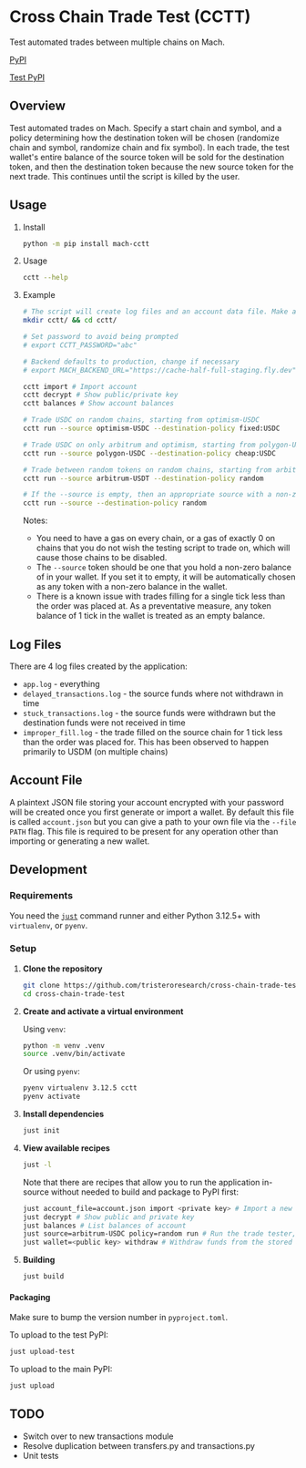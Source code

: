 # Cross Chain Trade Test (CCTT)

Test automated trades between multiple chains on Mach.

[PyPI](https://pypi.org/project/mach-cctt/)

[Test PyPI](https://test.pypi.org/project/mach-cctt/)

## Overview

Test automated trades on Mach. Specify a start chain and symbol, and a policy determining how the destination token will be chosen (randomize chain and symbol, randomize chain and fix symbol). In each trade, the test wallet's entire balance of the source token will be sold for the destination token, and then the destination token because the new source token for the next trade. This continues until the script is killed by the user.

## Usage

1. Install

    ```bash
    python -m pip install mach-cctt
    ```

1. Usage

    ```bash
    cctt --help
    ```

1. Example

    ```bash
    # The script will create log files and an account data file. Make a working directory for it.
    mkdir cctt/ && cd cctt/

    # Set password to avoid being prompted
    # export CCTT_PASSWORD="abc"

    # Backend defaults to production, change if necessary
    # export MACH_BACKEND_URL="https://cache-half-full-staging.fly.dev"
    
    cctt import # Import account
    cctt decrypt # Show public/private key
    cctt balances # Show account balances

    # Trade USDC on random chains, starting from optimism-USDC
    cctt run --source optimism-USDC --destination-policy fixed:USDC

    # Trade USDC on only arbitrum and optimism, starting from polygon-USDC
    cctt run --source polygon-USDC --destination-policy cheap:USDC

    # Trade between random tokens on random chains, starting from arbitrum-USDT
    cctt run --source arbitrum-USDT --destination-policy random
    
    # If the --source is empty, then an appropriate source with a non-zero balance is chosen for you.
    cctt run --source --destination-policy random
    ```

    Notes:

    - You need to have a gas on every chain, or a gas of exactly 0 on chains that you do not wish the testing script to trade on, which will cause those chains to be disabled.
    - The `--source` token should be one that you hold a non-zero balance of in your wallet. If you set it to empty, it will be automatically chosen as any token with a non-zero balance in the wallet.
    - There is a known issue with trades filling for a single tick less than the order was placed at. As a preventative measure, any token balance of 1 tick in the wallet is treated as an empty balance.

## Log Files

There are 4 log files created by the application:

- `app.log` - everything
- `delayed_transactions.log` - the source funds where not withdrawn in time
- `stuck_transactions.log` - the source funds were withdrawn but the destination funds were not received in time
- `improper_fill.log` - the trade filled on the source chain for 1 tick less than the order was placed for. This has been observed to happen primarily to USDM (on multiple chains)

## Account File

A plaintext JSON file storing your account encrypted with your password will be created once you first generate or import a wallet. By default this file is called `account.json` but you can give a path to your own file via the `--file PATH` flag. This file is required to be present for any operation other than importing or generating a new wallet.

## Development

### Requirements

You need the [`just`](https://github.com/casey/just) command runner and either Python 3.12.5+ with `virtualenv`, or `pyenv`.

### Setup

1. **Clone the repository**

    ```bash
    git clone https://github.com/tristeroresearch/cross-chain-trade-test.git
    cd cross-chain-trade-test
    ```

1. **Create and activate a virtual environment**

    Using `venv`:

    ```bash
    python -m venv .venv
    source .venv/bin/activate
    ```

    Or using `pyenv`:

    ```bash
    pyenv virtualenv 3.12.5 cctt
    pyenv activate
    ```

1. **Install dependencies**

    ```bash
    just init
    ```

1. **View available recipes**

    ```bash
    just -l
    ```

    Note that there are recipes that allow you to run the application in-source without needed to build and package to PyPI first:

    ```bash
    just account_file=account.json import <private key> # Import a new account
    just decrypt # Show public and private key
    just balances # List balances of account
    just source=arbitrum-USDC policy=random run # Run the trade tester, starting from arbitrum-USDC and trading to random tokens
    just wallet=<public key> withdraw # Withdraw funds from the stored account to the given wallet
    ```

1. **Building**

    ```bash
    just build
    ```

#### Packaging

Make sure to bump the version number in `pyproject.toml`.

To upload to the test PyPI:

```bash
just upload-test
```

To upload to the main PyPI:

```bash
just upload
```

## TODO

- Switch over to new transactions module
- Resolve duplication between transfers.py and transactions.py
- Unit tests

